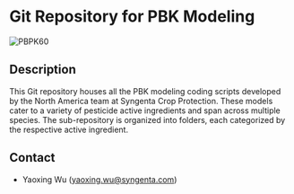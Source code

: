 # Git Repository for PBK Modeling 
![PBPK60](https://github.com/user-attachments/assets/056b3823-c86f-45dc-bd8d-227e51fab20f)

## Description
This Git repository houses all the PBK modeling coding scripts developed by the North America team at Syngenta Crop Protection. 
These models cater to a variety of pesticide active ingredients and span across multiple species. 
The sub-repository is organized into folders, each categorized by the respective active ingredient.

## Contact

- Yaoxing Wu ([yaoxing.wu@syngenta.com](mailto:yaoxing.wu@syngenta.com))
